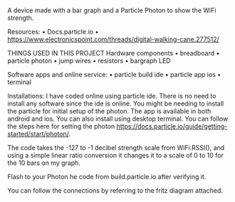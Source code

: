 A device made with a bar graph and a Particle Photon to show the WiFi strength.

Resources:
•	Docs.particle.io
•	https://www.electronicspoint.com/threads/digital-walking-cane.277512/

THINGS USED IN THIS PROJECT
Hardware components
•	breadboard
•	particle photon
•	jump wires
•	resistors
•	bargraph LED

Software apps and online service:
•	particle build ide
•	particle app ios
•	terminal

Installations:
I have coded online using particle ide. There is no need to install any software since the ide is online. You might be needing to install the particle for initial setup of the photon. The app is available in both android and ios. You can also install using desktop terminal. You can follow the steps here for setting the photon https://docs.particle.io/guide/getting-started/start/photon/.

The code takes the -127 to -1 decibel strength scale from WiFi.RSSI(), and using a simple linear ratio conversion it changes it to a scale of 0 to 10 for the 10 bars on my graph.

Flash to your Photon he code from build.particle.io after verifying it.

You can follow the connections by referring to the fritz diagram attached.

